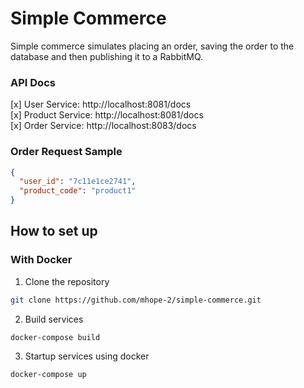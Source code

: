 # Simple Commerce
Simple commerce simulates placing an order, saving the order to the database and then publishing it to a RabbitMQ.

### API Docs
[x] User Service: http://localhost:8081/docs  
[x] Product Service: http://localhost:8081/docs  
[x] Order Service: http://localhost:8083/docs  

### Order Request Sample
```json
{
  "user_id": "7c11e1ce2741",
  "product_code": "product1"
}
```

## How to set up

### With Docker
1. Clone the repository
```bash
git clone https://github.com/mhope-2/simple-commerce.git
```
2. Build services
```bash
docker-compose build
```
3. Startup services using docker
```bash
docker-compose up
``` 
